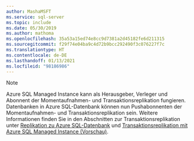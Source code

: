 ```yaml
---
author: MashaMSFT
ms.service: sql-server
ms.topic: include
ms.date: 05/30/2019
ms.author: mathoma
ms.openlocfilehash: 35a53a15ed74e8cc9d7381a2d45182fe6d211315
ms.sourcegitcommit: f29f74e04ba9c4d72b9bcc292490f3c076227f7c
ms.translationtype: HT
ms.contentlocale: de-DE
ms.lasthandoff: 01/13/2021
ms.locfileid: "98186986"
---
```

  > [!NOTE] 
  > Azure SQL Managed Instance kann als Herausgeber, Verleger und Abonnent der Momentaufnahmen- und Transaktionsreplikation fungieren. Datenbanken in Azure SQL-Datenbank können nun Pushabonnenten der Momentaufnahmen- und Transaktionsreplikation sein. Weitere Informationen finden Sie in den Abschnitten zur Transaktionsreplikation unter [Replikation zu Azure SQL-Datenbank](/azure/azure-sql/database/replication-to-sql-database) und [Transaktionsreplikation mit Azure SQL Managed Instance (Vorschau)](/azure/azure-sql/managed-instance/replication-transactional-overview).
